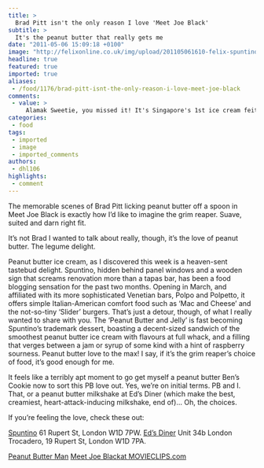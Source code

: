 ```yaml
---
title: >
  Brad Pitt isn't the only reason I love 'Meet Joe Black'
subtitle: >
  It's the peanut butter that really gets me
date: "2011-05-06 15:09:18 +0100"
image: "http://felixonline.co.uk/img/upload/201105061610-felix-spuntino-pbj.jpg"
headline: true
featured: true
imported: true
aliases:
 - /food/1176/brad-pitt-isnt-the-only-reason-i-love-meet-joe-black
comments:
 - value: >
     Alamak Sweetie, you missed it! It's Singapore's 1st ice cream feitsval by ben n jerry held at fort canning on 6 dec. I dun meant that it's for bloggers, but some bloggers are invited to go there eat ice cream and write for the event. hehenext time got interesting event i let u know ok?,The quote is beauadtiful Lisa, and defadiadnitely says it all.Little Peanut looks just like aa0little angel.Thank you so very much for sharing with us this week at The Creative Exchange.Sending you<a href="http://lcksbxdyi.com"> wsiehs</a> for aa0beauadtiful Holiday dear friend.lisa.
categories:
 - food
tags:
 - imported
 - image
 - imported_comments
authors:
 - dhl106
highlights:
 - comment
---
```


The memorable scenes of Brad Pitt licking peanut butter off a spoon in Meet Joe Black is exactly how I’d like to imagine the grim reaper. Suave, suited and darn right fit.

It’s not Brad I wanted to talk about really, though, it’s the love of peanut butter. The legume delight.

Peanut butter ice cream, as I discovered this week is a heaven-sent tastebud delight. Spuntino, hidden behind panel windows and a wooden sign that screams renovation more than a tapas bar, has been a food blogging sensation for the past two months. Opening in March, and affiliated with its more sophisticated Venetian bars, Polpo and Polpetto, it offers simple Italian-American comfort food such as ‘Mac and Cheese’ and the not-so-tiny ‘Slider’ burgers. That’s just a detour, though, of what I really wanted to share with you. The ‘Peanut Butter and Jelly’ is fast becoming Spuntino’s trademark dessert, boasting a decent-sized sandwich of the smoothest peanut butter ice cream with flavours at full whack, and a filling that verges between a jam or syrup of some kind with a hint of raspberry sourness. Peanut butter love to the max! I say, if it’s the grim reaper’s choice of food, it’s good enough for me.

It feels like a terribly apt moment to go get myself a peanut butter Ben’s Cookie now to sort this PB love out. Yes, we’re on initial terms. PB and I. That, or a peanut butter milkshake at Ed’s Diner (which make the best, creamiest, heart-attack-inducing milkshake, end of)... Oh, the choices.

If you’re feeling the love, check these out:

[Spuntino](http://www.spuntino.co.uk/) 61 Rupert St, London W1D 7PW.
[Ed’s Diner](http://www.edseasydiner.com/) Unit 34b London Trocadero, 19 Rupert St, London W1D 7PA.

[Peanut Butter Man](http://movieclips.com/MV2b8-meet-joe-black-movie-peanut-butter-man/)
[Meet Joe Black](http://movieclips.com/tRKYL-meet-joe-black-movie-videos/)[at MOVIECLIPS.com](http://movieclips.com/)
